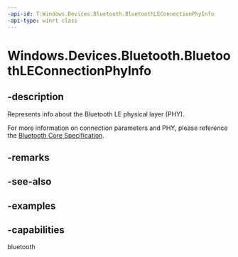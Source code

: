 ```yaml
---
-api-id: T:Windows.Devices.Bluetooth.BluetoothLEConnectionPhyInfo
-api-type: winrt class
---
```


# Windows.Devices.Bluetooth.BluetoothLEConnectionPhyInfo

<!--
public sealed class BluetoothLEConnectionPhyInfo
-->

## -description

Represents info about the Bluetooth LE physical layer (PHY).

For more information on connection parameters and PHY, please reference the [Bluetooth Core Specification](https://www.bluetooth.com/specifications/specs/core-specification-5-3/).

## -remarks

## -see-also

## -examples

## -capabilities
bluetooth
